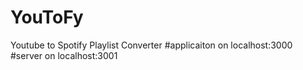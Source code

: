 # YouToFy
Youtube to Spotify Playlist Converter
#applicaiton on localhost:3000
#server on localhost:3001